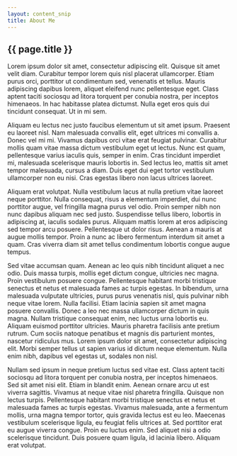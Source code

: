 ```yaml
---
layout: content_snip
title: About Me
---
```

<h2>{{ page.title }}</h2>
Lorem ipsum dolor sit amet, consectetur adipiscing elit. Quisque sit amet velit diam. Curabitur tempor lorem quis nisl placerat ullamcorper. Etiam purus orci, porttitor ut condimentum sed, venenatis et tellus. Mauris adipiscing dapibus lorem, aliquet eleifend nunc pellentesque eget. Class aptent taciti sociosqu ad litora torquent per conubia nostra, per inceptos himenaeos. In hac habitasse platea dictumst. Nulla eget eros quis dui tincidunt consequat. Ut in mi sem.

Aliquam eu lectus nec justo faucibus elementum ut sit amet ipsum. Praesent eu laoreet nisl. Nam malesuada convallis elit, eget ultrices mi convallis a. Donec vel mi mi. Vivamus dapibus orci vitae erat feugiat pulvinar. Curabitur mollis quam vitae massa dictum vestibulum eget ut lectus. Nunc est quam, pellentesque varius iaculis quis, semper in enim. Cras tincidunt imperdiet mi, malesuada scelerisque mauris lobortis in. Sed lectus leo, mattis sit amet tempor malesuada, cursus a diam. Duis eget dui eget tortor vestibulum ullamcorper non eu nisi. Cras egestas libero non lacus ultrices laoreet.

Aliquam erat volutpat. Nulla vestibulum lacus at nulla pretium vitae laoreet neque porttitor. Nulla consequat, risus a elementum imperdiet, dui nunc porttitor augue, vel fringilla magna purus vel odio. Proin semper nibh non nunc dapibus aliquam nec sed justo. Suspendisse tellus libero, lobortis in adipiscing at, iaculis sodales purus. Aliquam mattis lorem at eros adipiscing sed tempor arcu posuere. Pellentesque ut dolor risus. Aenean a mauris at augue mollis tempor. Proin a nunc ac libero fermentum interdum sit amet a quam. Cras viverra diam sit amet tellus condimentum lobortis congue augue tempus.

Sed vitae accumsan quam. Aenean ac leo quis nibh tincidunt aliquet a nec odio. Duis massa turpis, mollis eget dictum congue, ultricies nec magna. Proin vestibulum posuere congue. Pellentesque habitant morbi tristique senectus et netus et malesuada fames ac turpis egestas. In bibendum, urna malesuada vulputate ultricies, purus purus venenatis nisl, quis pulvinar nibh neque vitae lorem. Nulla facilisi. Etiam lacinia sapien sit amet magna posuere convallis. Donec a leo nec massa ullamcorper dictum in quis magna. Nullam tristique consequat enim, nec luctus urna lobortis eu. Aliquam euismod porttitor ultricies. Mauris pharetra facilisis ante pretium rutrum. Cum sociis natoque penatibus et magnis dis parturient montes, nascetur ridiculus mus. Lorem ipsum dolor sit amet, consectetur adipiscing elit. Morbi semper tellus ut sapien varius id dictum neque elementum. Nulla enim nibh, dapibus vel egestas ut, sodales non nisl.

Nullam sed ipsum in neque pretium luctus sed vitae est. Class aptent taciti sociosqu ad litora torquent per conubia nostra, per inceptos himenaeos. Sed sit amet nisi elit. Etiam in blandit enim. Aenean ornare arcu ut est viverra sagittis. Vivamus at neque vitae nisl pharetra fringilla. Quisque non lectus turpis. Pellentesque habitant morbi tristique senectus et netus et malesuada fames ac turpis egestas. Vivamus malesuada, ante a fermentum mollis, urna magna tempor tortor, quis gravida lectus est eu leo. Maecenas vestibulum scelerisque ligula, eu feugiat felis ultrices at. Sed porttitor erat eu augue viverra congue. Proin eu luctus enim. Sed aliquet nisi a odio scelerisque tincidunt. Duis posuere quam ligula, id lacinia libero. Aliquam erat volutpat.